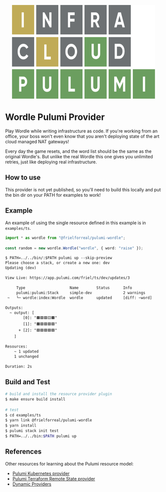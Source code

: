 <p align="center">
  <img width="460" height="300" src="pulumi-wordle-logo-transparent.svg">
</p>

# Wordle Pulumi Provider

Play Wordle while writing infrastructure as code. If you're working from an office, your boss won't
even know that you aren't deploying state of the art cloud managed NAT gateways!

Every day the game resets, and the word list should be the same as the original Wordle's. But unlike
the real Wordle this one gives you unlimited retries, just like deploying real infrastructure.

## How to use

This provider is not yet published, so you'll need to build this locally and put the bin dir on your PATH for examples to work!

## Example

An example of using the single resource defined in this example is in `examples/ts`.

```ts
import * as wordle from "@frielforreal/pulumi-wordle";

const random = new wordle.Wordle("wordle", { word: "raise" });
```

```
$ PATH=../../bin/:$PATH pulumi up --skip-preview
Please choose a stack, or create a new one: dev
Updating (dev)

View Live: https://app.pulumi.com/friel/ts/dev/updates/3

     Type                    Name        Status      Info
     pulumi:pulumi:Stack     simple-dev              2 warnings
 ~   └─ wordle:index:Wordle  wordle      updated     [diff: ~word]

Outputs:
  ~ output: [
        [0]: "🟫🟩🟩🟨🟫"
        [1]: "🟫🟩🟩🟩🟩"
      + [2]: "🟩🟩🟩🟩🟩"
    ]

Resources:
    ~ 1 updated
    1 unchanged

Duration: 2s
```

## Build and Test

```bash
# build and install the resource provider plugin
$ make ensure build install

# test
$ cd examples/ts
$ yarn link @frielforreal/pulumi-wordle
$ yarn install
$ pulumi stack init test
$ PATH=../../bin:$PATH pulumi up
```

## References

Other resources for learning about the Pulumi resource model:
* [Pulumi Kubernetes provider](https://github.com/pulumi/pulumi-kubernetes/blob/master/provider/pkg/provider/provider.go)
* [Pulumi Terraform Remote State provider](https://github.com/pulumi/pulumi-terraform/blob/master/provider/cmd/pulumi-resource-terraform/provider.go)
* [Dynamic Providers](https://www.pulumi.com/docs/intro/concepts/programming-model/#dynamicproviders)
